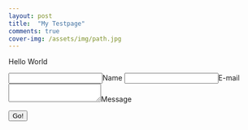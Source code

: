 ```yaml
---
layout: post
title:  "My Testpage"
comments: true
cover-img: /assets/img/path.jpg
---
```

Hello World

<form method="POST" action="https://api.staticman.net/v3/entry/github/pbazelmans/pbazelmans.github.io/gh-pages/comments">
  <input name="options[redirect]" type="hidden" value="https://my-site.com">
  <!-- e.g. "2016-01-02-this-is-a-post" -->
  <input name="options[slug]" type="hidden" value="{{ page.slug }}">
  <label><input name="fields[name]" type="text">Name</label>
  <label><input name="fields[email]" type="email">E-mail</label>
  <label><textarea name="fields[message]"></textarea>Message</label>
  
  <button type="submit">Go!</button>
</form>